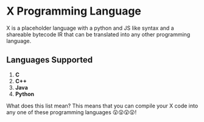# X Programming Language

X is a placeholder language with a python and JS like syntax and a shareable bytecode IR that can be translated into any other programming language.

## Languages Supported

1. **C**
2. **C++**
3. **Java**
4. **Python**

What does this list mean? This means that you can compile your X code into any one of these programming languages 😲😲😲😲!